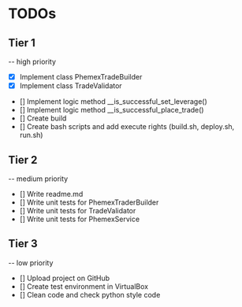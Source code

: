 # TODOs

## Tier 1
-- high priority

* [x] Implement class PhemexTradeBuilder
* [x] Implement class TradeValidator
* [] Implement logic method __is_successful_set_leverage()
* [] Implement logic method __is_successful_place_trade()
* [] Create build
* [] Create bash scripts and add execute rights (build.sh, deploy.sh, run.sh)

## Tier 2
-- medium priority

* [] Write readme.md
* [] Write unit tests for PhemexTraderBuilder
* [] Write unit tests for TradeValidator
* [] Write unit tests for PhemexService

## Tier 3
-- low priority

* [] Upload project on GitHub
* [] Create test environment in VirtualBox
* [] Clean code and check python style code
